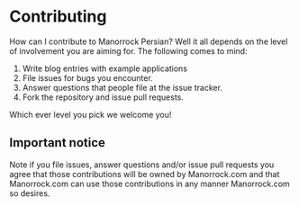 # Contributing

How can I contribute to Manorrock Persian? Well it all depends on the level of 
involvement you are aiming for. The following comes to mind:

1. Write blog entries with example applications
2. File issues for bugs you encounter.
3. Answer questions that people file at the issue tracker.
4. Fork the repository and issue pull requests.

Which ever level you pick we welcome you!

## Important notice

Note if you file issues, answer questions and/or issue pull requests you agree
that those contributions will be owned by Manorrock.com and that Manorrock.com 
can use those contributions in any manner Manorrock.com so desires.

